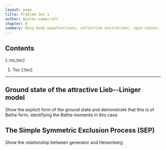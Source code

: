 ```yaml
---
layout: page
title: Problem Set 1
author: Austen Lamacraft
chapter: 0
summary: Many body wavefunctions, collective excitations, spin chains, Lieb-Liniger
---
```


## Contents
{:.no_toc}

1. Toc
{:toc}

---



## Ground state of the attractive Lieb--Liniger model

Show the explicit form of the ground state and demonstrate that this is of Bethe form, identifying the Bethe momenta in this case.


## The Simple Symmetric Exclusion Process (SEP)

Show the relationship between generator and Heisenberg
